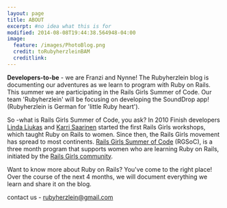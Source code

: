 ```yaml
---
layout: page
title: ABOUT
excerpt: #no idea what this is for
modified: 2014-08-08T19:44:38.564948-04:00
image:
  feature: /images/PhotoBlog.png
  credit: toRubyherzleinBAM
  creditlink: 
---
```


__Developers-to-be__ - we are Franzi and Nynne! The Rubyherzlein blog is documenting our adventures as we learn to program with Ruby on Rails. This summer we are participating in the Rails Girls Summer of Code. Our team 'Rubyherzlein' will be focusing on developing the SoundDrop app! (Rubyherzlein is German for 'little Ruby heart').

So -what is Rails Girls Summer of Code, you ask? In 2010 Finish developers [Linda Liukas](http://signaltower.co/linda-liukas/) and [Karri Saarinen](http://karrisaarinen.com/) started the first Rails Girls workshops, which taught Ruby on Rails to women. Since then, the Rails Girls movement has spread to most continents. [Rails Girls Summer of Code](http://railsgirlssummerofcode.org/) (RGSoC), is a three month program that supports women who are learning Ruby on Rails, initiated by the [Rails Girls community](http://railsgirls.com/).

Want to know more about Ruby on Rails? You've come to the right place! Over the course of the next 4 months, we will document everything we learn and share it on the blog. 


contact us - rubyherzlein@gmail.com

